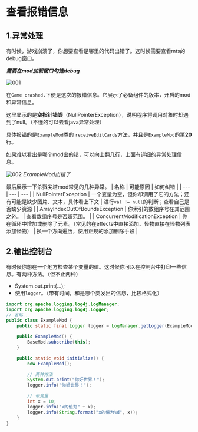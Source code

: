 # 查看报错信息

## 1.异常处理

有时候，游戏崩溃了，你想要查看是哪里的代码出错了。这时候需要查看mts的debug窗口。

*<b>需要在mod加载窗口勾选debug</b>*

![001](https://i.loli.net/2021/11/11/2IcZq8gU4QvSxuB.png)

在`Game crashed.`下便是这次的报错信息。它展示了必备组件的版本，开启的mod和异常信息。<br>

这里显示的是<b>空指针错误</b>（NullPointerException），说明程序将调用对象时却遇到了null。（不懂的可以去看java异常处理）<br>

具体报错的是`ExampleMod`类的
`receiveEditCards`方法，并且是`ExampleMod`的第<b>20</b>行。

如果难以看出是哪个mod出的错，可以向上翻几行，上面有详细的异常处理信息。

![002](https://i.loli.net/2021/11/11/TyUsveD8NgilwL6.png)
*ExampleMod出错了*

最后展示一下杀戮尖塔mod常见的几种异常。
| 名称 | 可能原因 | 如何纠错 |
| --- | --- | --- |
| NullPointerException | 一个变量为空，但你却调用了它的方法；还有可能是缺少图片、文本，具体看上下文 | 进行`val != null`的判断；查看自己是否缺少资源 |
| ArrayIndexOutOfBoundsException | 你索引的数组序号在其范围之外。 | 查看数组序号是否超范围。 |
| ConcurrentModificationException | 你在循环中增加或删除了元素。（常见的在effects中直接添加、怪物直接在怪物列表添加怪物） | 换一个方向遍历，使用正规的添加删除手段 |

## 2.输出控制台

有时候你想在一个地方检查某个变量的值。这时候你可以在控制台中打印一些信息。有两种方法。（但不止两种）

* System.out.print(...);
* 使用`logger`。（带有时间，和是哪个类发出的信息，比较格式化）

```java
import org.apache.logging.log4j.LogManager;
import org.apache.logging.log4j.Logger;
// 省略...
public class ExampleMod {
    public static final Logger logger = LogManager.getLogger(ExampleMod.class);

    public ExampleMod() {
        BaseMod.subscribe(this);
    }

    public static void initialize() {
        new ExampleMod();

        // 两种方法
        System.out.print("你好世界！");
        logger.info("你好世界！");

        // 带变量
        int x = 10;
        logger.info("x的值为" + x);
        logger.info(String.format("x的值为%d", x));
    }
}
```